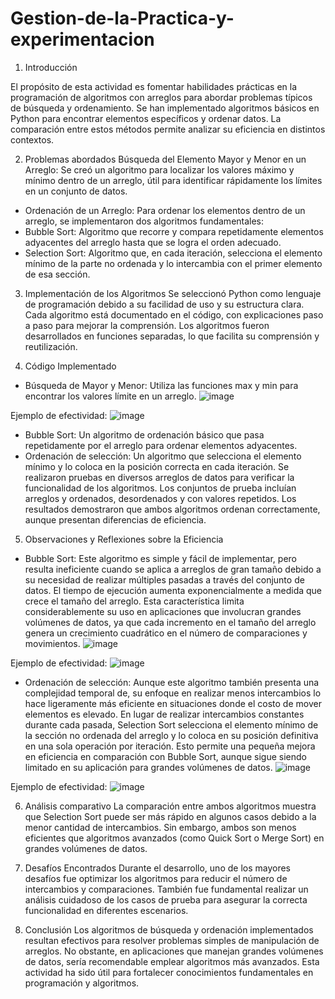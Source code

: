 # Gestion-de-la-Practica-y-experimentacion
1. Introducción
   
El propósito de esta actividad es fomentar habilidades prácticas en la programación de algoritmos con arreglos para abordar problemas típicos de búsqueda y ordenamiento. Se han implementado algoritmos básicos en Python para encontrar elementos específicos y ordenar datos. La comparación entre estos métodos permite analizar su eficiencia en distintos contextos.

2. Problemas abordados
Búsqueda del Elemento Mayor y Menor en un Arreglo: Se creó un algoritmo para localizar los valores máximo y mínimo dentro de un arreglo, útil para identificar rápidamente los límites en un conjunto de datos.
* Ordenación de un Arreglo: Para ordenar los elementos dentro de un arreglo, se implementaron dos algoritmos fundamentales:
* Bubble Sort: Algoritmo que recorre y compara repetidamente elementos adyacentes del arreglo hasta que se logra el orden adecuado.
* Selection Sort: Algoritmo que, en cada iteración, selecciona el elemento mínimo de la parte no ordenada y lo intercambia con el primer elemento de esa sección.
  
3. Implementación de los Algoritmos
Se seleccionó Python como lenguaje de programación debido a su facilidad de uso y su estructura clara. Cada algoritmo está documentado en el código, con explicaciones paso a paso para mejorar la comprensión. Los algoritmos fueron desarrollados en funciones separadas, lo que facilita su comprensión y reutilización.

4. Código Implementado
* Búsqueda de Mayor y Menor: Utiliza las funciones max y min para encontrar los valores límite en un arreglo.
![image](https://github.com/user-attachments/assets/1d6ca0af-1043-4c75-a78f-d479c0c1b72d)


Ejemplo de efectividad:
![image](https://github.com/user-attachments/assets/7985ddec-7193-4424-9599-44a305ece51b)
* Bubble Sort: Un algoritmo de ordenación básico que pasa repetidamente por el arreglo para ordenar elementos adyacentes.
* Ordenación de selección: Un algoritmo que selecciona el elemento mínimo y lo coloca en la posición correcta en cada iteración.
Se realizaron pruebas en diversos arreglos de datos para verificar la funcionalidad de los algoritmos. Los conjuntos de prueba incluían arreglos y ordenados, desordenados y con valores repetidos. Los resultados demostraron que ambos algoritmos ordenan correctamente, aunque presentan diferencias de eficiencia.

5. Observaciones y Reflexiones sobre la Eficiencia
* Bubble Sort: Este algoritmo es simple y fácil de implementar, pero resulta ineficiente cuando se aplica a arreglos de gran tamaño debido a su necesidad de realizar múltiples pasadas a través del conjunto de datos. El tiempo de ejecución aumenta exponencialmente a medida que crece el tamaño del arreglo. Esta característica limita considerablemente su uso en aplicaciones que involucran grandes volúmenes de datos, ya que cada incremento en el tamaño del arreglo genera un crecimiento cuadrático en el número de comparaciones y movimientos.
![image](https://github.com/user-attachments/assets/7d4ac4b8-1670-465d-95a0-c7ae0f33d8d5)


Ejemplo de efectividad:
![image](https://github.com/user-attachments/assets/92a7a06f-f0c0-4b90-a908-2910a00c39b4)
* Ordenación de selección: Aunque este algoritmo también presenta una complejidad temporal de, su enfoque en realizar menos intercambios lo hace ligeramente más eficiente en situaciones donde el costo de mover elementos es elevado. En lugar de realizar intercambios constantes durante cada pasada, Selection Sort selecciona el elemento mínimo de la sección no ordenada del arreglo y lo coloca en su posición definitiva en una sola operación por iteración. Esto permite una pequeña mejora en eficiencia en comparación con Bubble Sort, aunque sigue siendo limitado en su aplicación para grandes volúmenes de datos.
![image](https://github.com/user-attachments/assets/6ff70268-1621-480e-8704-4517a9a6d483)


Ejemplo de efectividad:
![image](https://github.com/user-attachments/assets/d13985db-33ed-4df5-87f5-ce54b8d3f642)

6. Análisis comparativo
La comparación entre ambos algoritmos muestra que Selection Sort puede ser más rápido en algunos casos debido a la menor cantidad de intercambios. Sin embargo, ambos son menos eficientes que algoritmos avanzados (como Quick Sort o Merge Sort) en grandes volúmenes de datos.

7. Desafíos Encontrados
Durante el desarrollo, uno de los mayores desafíos fue optimizar los algoritmos para reducir el número de intercambios y comparaciones. También fue fundamental realizar un análisis cuidadoso de los casos de prueba para asegurar la correcta funcionalidad en diferentes escenarios.

8. Conclusión
Los algoritmos de búsqueda y ordenación implementados resultan efectivos para resolver problemas simples de manipulación de arreglos. No obstante, en aplicaciones que manejan grandes volúmenes de datos, sería recomendable emplear algoritmos más avanzados. Esta actividad ha sido útil para fortalecer conocimientos fundamentales en programación y algoritmos.


